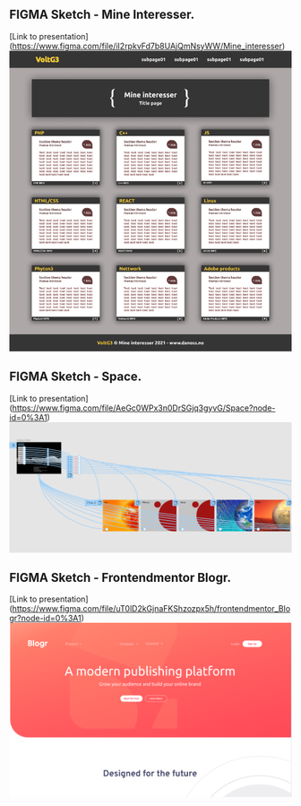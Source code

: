 ## FIGMA Sketch - Mine Interesser.
[Link to presentation] (https://www.figma.com/file/iI2rpkvFd7b8UAjQmNsyWW/Mine_interesser)
<img src="https://github.com/VoltG3/FIGMA/blob/master/min_interesser/mine_interesser.png" alt="img"> 

## FIGMA Sketch - Space.
[Link to presentation] (https://www.figma.com/file/AeGc0WPx3n0DrSGjq3gyvG/Space?node-id=0%3A1)
<img src="https://github.com/VoltG3/FIGMA/blob/master/space/space.png" alt="img"> 

## FIGMA Sketch - Frontendmentor Blogr.
[Link to presentation] (https://www.figma.com/file/uT0lD2kGjnaFKShzozpx5h/frontendmentor_Blogr?node-id=0%3A1)
<img src="https://github.com/VoltG3/FIGMA/blob/master/frontendmentor_blogr/frontendmentor_blogr.png" alt="img"> 
